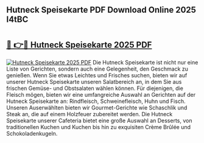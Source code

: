 ## Hutneck Speisekarte PDF Download Online 2025 I4tBC

# <h2><a href="http://gc9at6.nevu.top/?p=Hutneck+Speisekarte">🔗 👉🔴 Hutneck Speisekarte 2025 PDF</a></h2>

[![Hutneck Speisekarte 2025 PDF](https://i.imgur.com/dBaPXMq.png)](http://gc9at6.nevu.top/?p=Hutneck+Speisekarte)
Die Hutneck Speisekarte ist nicht nur eine Liste von Gerichten, sondern auch eine Gelegenheit, den Geschmack zu genießen. Wenn Sie etwas Leichtes und Frisches suchen, bieten wir auf unserer Hutneck Speisekarte unseren Salatbereich an, in dem Sie aus frischen Gemüse- und Obstsalaten wählen können. Für diejenigen, die Fleisch mögen, bieten wir eine umfangreiche Auswahl an Gerichten auf der Hutneck Speisekarte an: Rindfleisch, Schweinefleisch, Huhn und Fisch. Unseren Auserwählten bieten wir Gourmet-Gerichte wie Schaschlik und Steak an, die auf einem Holzfeuer zubereitet werden. Die Hutneck Speisekarte unserer Cafeteria bietet eine große Auswahl an Desserts, von traditionellen Kuchen und Kuchen bis hin zu exquisiten Crème Brûlée und Schokoladenkugeln.
